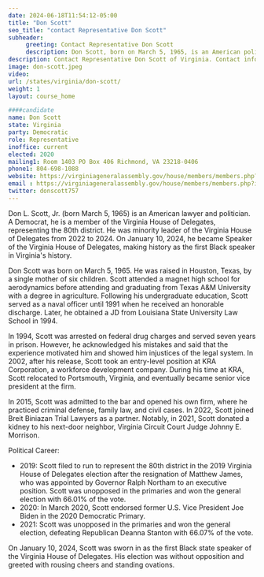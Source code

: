 ```yaml
---
date: 2024-06-18T11:54:12-05:00
title: "Don Scott"
seo_title: "contact Representative Don Scott"
subheader:
     greeting: Contact Representative Don Scott
     description: Don Scott, born on March 5, 1965, is an American politician affiliated with the Democratic Party. He assumed office as a member of the Virginia House of Delegates, representing District 88, on January 10, 2024.
description: Contact Representative Don Scott of Virginia. Contact information for Don Scott includes email address, phone number, and mailing address.
image: don-scott.jpeg
video:
url: /states/virginia/don-scott/
weight: 1
layout: course_home

####candidate
name: Don Scott
state: Virginia
party: Democratic
role: Representative
inoffice: current
elected: 2020
mailing1: Room 1403 PO Box 406 Richmond, VA 23218-0406
phone1: 804-698-1088
website: https://virginiageneralassembly.gov/house/members/members.php?id=H0322/
email : https://virginiageneralassembly.gov/house/members/members.php?id=H0322/
twitter: donscott757
---
```

Don L. Scott, Jr. (born March 5, 1965) is an American lawyer and politician. A Democrat, he is a member of the Virginia House of Delegates, representing the 80th district. He was minority leader of the Virginia House of Delegates from 2022 to 2024. On January 10, 2024, he became Speaker of the Virginia House of Delegates, making history as the first Black speaker in Virginia's history.

Don Scott was born on March 5, 1965. He was raised in Houston, Texas, by a single mother of six children. Scott attended a magnet high school for aerodynamics before attending and graduating from Texas A&M University with a degree in agriculture. Following his undergraduate education, Scott served as a naval officer until 1991 when he received an honorable discharge. Later, he obtained a JD from Louisiana State University Law School in 1994.

In 1994, Scott was arrested on federal drug charges and served seven years in prison. However, he acknowledged his mistakes and said that the experience motivated him and showed him injustices of the legal system. In 2002, after his release, Scott took an entry-level position at KRA Corporation, a workforce development company. During his time at KRA, Scott relocated to Portsmouth, Virginia, and eventually became senior vice president at the firm.

In 2015, Scott was admitted to the bar and opened his own firm, where he practiced criminal defense, family law, and civil cases. In 2022, Scott joined Breit Biniazan Trial Lawyers as a partner. Notably, in 2021, Scott donated a kidney to his next-door neighbor, Virginia Circuit Court Judge Johnny E. Morrison.

Political Career:
- 2019: Scott filed to run to represent the 80th district in the 2019 Virginia House of Delegates election after the resignation of Matthew James, who was appointed by Governor Ralph Northam to an executive position. Scott was unopposed in the primaries and won the general election with 66.01% of the vote.
- 2020: In March 2020, Scott endorsed former U.S. Vice President Joe Biden in the 2020 Democratic Primary.
- 2021: Scott was unopposed in the primaries and won the general election, defeating Republican Deanna Stanton with 66.07% of the vote.

On January 10, 2024, Scott was sworn in as the first Black state speaker of the Virginia House of Delegates. His election was without opposition and greeted with rousing cheers and standing ovations.
